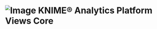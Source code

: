 # ![Image](https://www.knime.com/files/knime_logo_github_40x40_4layers.png) KNIME® Analytics Platform Views Core
